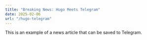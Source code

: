 ```yaml
---
title: "Breaking News: Hugo Meets Telegram"
date: 2025-02-06
url: "/hugo-telegram"
---
```

This is an example of a news article that can be saved to Telegram.
